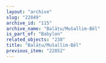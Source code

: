 ```yaml
---
layout: "archive"
slug: "22849"
archive_id: "115"
archive_name: "Balāṭu/Mušallim-Bēl"
is_part_of: "Babylon"
related_objects: "238"
title: "Balāṭu/Mušallim-Bēl"
previous_item: "22852"
---
```

